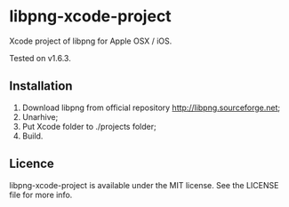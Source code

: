 libpng-xcode-project
====================

Xcode project of libpng for Apple OSX / iOS.

Tested on v1.6.3.

Installation
-------------
1. Download libpng from official repository http://libpng.sourceforge.net;
2. Unarhive;
3. Put Xcode folder to ./projects folder;
4. Build.


Licence
-------------
libpng-xcode-project is available under the MIT license. See the LICENSE file for more info.